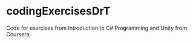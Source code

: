 # codingExercisesDrT
Code for exercises from Introduction to C# Programming and Unity from Coursera.
